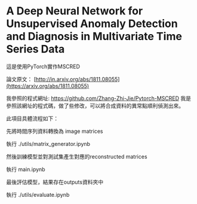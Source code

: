 # A Deep Neural Network for Unsupervised Anomaly Detection and Diagnosis in Multivariate Time Series Data

這是使用PyTorch實作MSCRED

論文原文： [http://in.arxiv.org/abs/1811.08055](https://arxiv.org/abs/1811.08055)

我參照的程式網址: https://github.com/Zhang-Zhi-Jie/Pytorch-MSCRED
我是參照該網址的程式碼，做了些修改，可以將合成資料的異常點順利偵測出來。

此項目具體流程如下：

先將時間序列資料轉換為 image matrices

執行 ./utils/matrix_generator.ipynb

然後訓練模型並對測試集產生對應的reconstructed matrices

執行 main.ipynb

最後評估模型，結果存在outputs資料夾中

執行 ./utils/evaluate.ipynb
